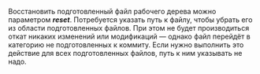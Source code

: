 Восстановить подготовленный файл рабочего дерева можно параметром ***reset***. Потребуется указать путь к файлу, чтобы убрать его из области подготовленных файлов. При этом не будет производиться откат никаких изменений или модификаций — однако файл перейдёт в категорию не подготовленных к коммиту. Если нужно выполнить это действие для всех подготовленных файлов, путь к ним указывать не надо.